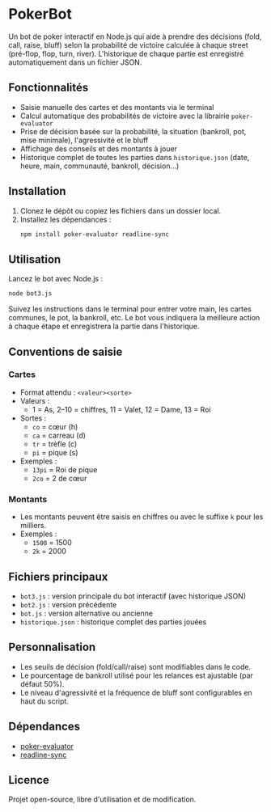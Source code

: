 
# PokerBot

Un bot de poker interactif en Node.js qui aide à prendre des décisions (fold, call, raise, bluff) selon la probabilité de victoire calculée à chaque street (pré-flop, flop, turn, river). L'historique de chaque partie est enregistré automatiquement dans un fichier JSON.

## Fonctionnalités
- Saisie manuelle des cartes et des montants via le terminal
- Calcul automatique des probabilités de victoire avec la librairie `poker-evaluator`
- Prise de décision basée sur la probabilité, la situation (bankroll, pot, mise minimale), l'agressivité et le bluff
- Affichage des conseils et des montants à jouer
- Historique complet de toutes les parties dans `historique.json` (date, heure, main, communauté, bankroll, décision...)

## Installation

1. Clonez le dépôt ou copiez les fichiers dans un dossier local.
2. Installez les dépendances :
   ```bash
   npm install poker-evaluator readline-sync
   ```

## Utilisation

Lancez le bot avec Node.js :
```bash
node bot3.js
```

Suivez les instructions dans le terminal pour entrer votre main, les cartes communes, le pot, la bankroll, etc. Le bot vous indiquera la meilleure action à chaque étape et enregistrera la partie dans l'historique.

## Conventions de saisie

### Cartes
- Format attendu : `<valeur><sorte>`
- Valeurs :
  - 1 = As, 2–10 = chiffres, 11 = Valet, 12 = Dame, 13 = Roi
- Sortes :
  - `co` = cœur (h)
  - `ca` = carreau (d)
  - `tr` = trèfle (c)
  - `pi` = pique (s)
- Exemples :
  - `13pi` = Roi de pique
  - `2co` = 2 de cœur

### Montants
- Les montants peuvent être saisis en chiffres ou avec le suffixe `k` pour les milliers.
- Exemples :
  - `1500` = 1500
  - `2k` = 2000

## Fichiers principaux
- `bot3.js` : version principale du bot interactif (avec historique JSON)
- `bot2.js` : version précédente
- `bot.js` : version alternative ou ancienne
- `historique.json` : historique complet des parties jouées

## Personnalisation
- Les seuils de décision (fold/call/raise) sont modifiables dans le code.
- Le pourcentage de bankroll utilisé pour les relances est ajustable (par défaut 50%).
- Le niveau d'agressivité et la fréquence de bluff sont configurables en haut du script.

## Dépendances
- [poker-evaluator](https://www.npmjs.com/package/poker-evaluator)
- [readline-sync](https://www.npmjs.com/package/readline-sync)

## Licence
Projet open-source, libre d'utilisation et de modification.
